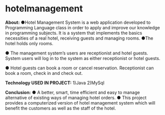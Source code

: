 # hotelmanagement

**About:**
●Hotel Management System is a web application developed to Programming Language class in order to apply and improve our knowledge in programming subjects. It is a system   that implements the basics necessities of a real hotel, receiving guests and managing rooms.
●The hotel holds only rooms.

● The management system’s users are receptionist and hotel guests. System users will log in to the system as either receptionist or hotel guests.

● Hotel guests can book a room or cancel reservation. Receptionist can book a room, check in and check out.

**Technology USED IN PROJECT:**
    1)Java
    2)MySql
    
**Conclusion:**
   ● A better, smart, time efficient and easy to manage alternative of existing ways of managing hotel orders.
   ● This project provides a computerized version of hotel management system which will benefit the customers as well as the staff of the hotel.

